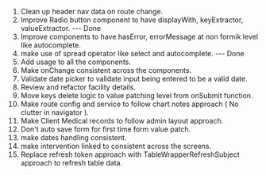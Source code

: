 1. Clean up header nav data on route change.
2. Improve Radio button component to have displayWith, keyExtractor, valueExtractor. --- Done
3. Improve components to have hasError, errorMessage at non formik level like autocomplete.
4. make use of spread operator like select and autocomplete. --- Done
5. Add usage to all the components.
6. Make onChange consistent across the components.
7. Validate date picker to validate input being entered to be a valid date.
8. Review and refactor facility details.
9. Move keys delete logic to value patching level from onSubmit function.
10. Make route config and service to follow chart notes approach ( No clutter in navigator ).
11. Make Client Medical records to follow admin layout approach.
12. Don't auto save form for first time form value patch.
13. make dates handling consistent.
14. make intervention linked to consistent across the screens.
15. Replace refresh token approach with TableWrapperRefreshSubject approach to refresh table data.
